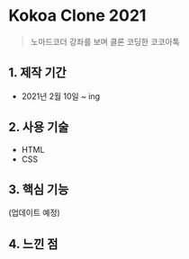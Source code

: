 # Kokoa Clone 2021

> 노마드코더 강좌를 보며 클론 코딩한 코코아톡

## 1. 제작 기간

- 2021년 2월 10일 ~ ing

## 2. 사용 기술

- HTML
- CSS

## 3. 핵심 기능

(업데이트 예정)

## 4. 느낀 점
